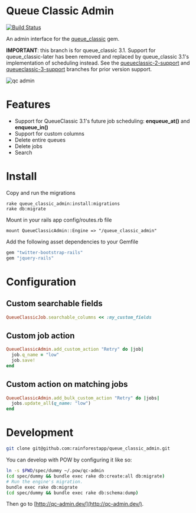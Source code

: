# Queue Classic Admin

[![Build Status](https://travis-ci.org/QueueClassic/queue_classic_admin.png)](https://travis-ci.org/QueueClassic/queue_classic_admin)

An admin interface for the [queue_classic](https://github.com/QueueClassic/queue_classic) gem.

**IMPORTANT**: this branch is for queue_classic 3.1. Support for queue_classic-later has been removed and replaced by queue_classic 3.1's implementation of scheduling instead.  See the [queueclassic-2-support](https://github.com/QueueClassic/queue_classic_admin/tree/queueclassic-2-support) and [queueclassic-3-support](https://github.com/QueueClassic/queue_classic_admin/tree/queueclassic-3-support) branches for prior version support.

![qc admin](https://f.cloud.github.com/assets/148622/865030/9b1b2610-f62e-11e2-8908-8c271bfe0f6c.png)

# Features

* Support for QueueClassic 3.1's future job scheduling: **enqueue_at()** and **enqueue_in()**
* Support for custom columns
* Delete entire queues
* Delete jobs
* Search


# Install

Copy and run the migrations

    rake queue_classic_admin:install:migrations
    rake db:migrate

Mount in your rails app config/routes.rb file

    mount QueueClassicAdmin::Engine => "/queue_classic_admin"

Add the following asset dependencies to your Gemfile

```ruby
gem "twitter-bootstrap-rails"
gem "jquery-rails"
```

# Configuration

## Custom searchable fields

```ruby
QueueClassicJob.searchable_columns << :my_custom_fields

```

## Custom job action

```ruby
QueueClassicAdmin.add_custom_action "Retry" do |job|
  job.q_name = "low"
  job.save!
end
```

## Custom action on matching jobs

```ruby
QueueClassicAdmin.add_bulk_custom_action "Retry" do |jobs|
  jobs.update_all(q_name: "low")
end
```

# Development

```bash
git clone git@github.com:rainforestapp/queue_classic_admin.git
```

You can develop with POW by configuring it like so:

```bash
ln -s $PWD/spec/dummy ~/.pow/qc-admin
(cd spec/dummy && bundle exec rake db:create:all db:migrate)
# Run the engine's migration.
bundle exec rake db:migrate
(cd spec/dummy && bundle exec rake db:schema:dump)
```

Then go to [http://qc-admin.dev/](http://qc-admin.dev/).
